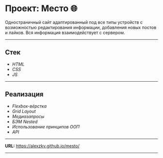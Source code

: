 # **Проект: Место** :globe_with_meridians:

Одностраничный сайт адаптированный под все типы устройств с возможностью редактирования информации, добавления новых постов и лайков.
Вся информация взаимодействует с сервером.

***

## Стек
- _HTML_
- _CSS_
- _JS_

***

## Реализация
- _Flexbox-вёрстка_
- _Grid Layout_
- _Медиазапросы_
- _БЭМ Nested_
- _Использование принципов ООП_
- _API_

***

__URL:__ https://alexzkv.github.io/mesto/

***
